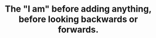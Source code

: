 ---
title: 'The "I am" before adding anything, before looking backwards or forwards.'
tags: self nondual experience
---